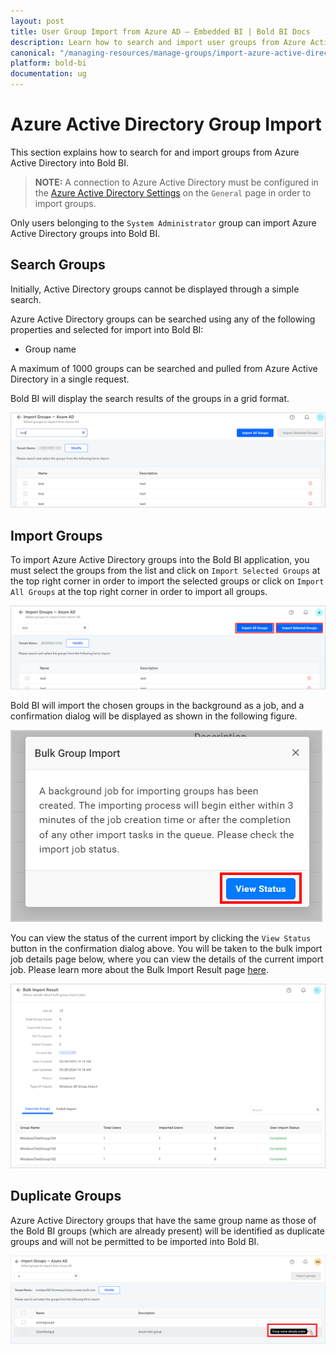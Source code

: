 ```yaml
---
layout: post
title: User Group Import from Azure AD – Embedded BI | Bold BI Docs
description: Learn how to search and import user groups from Azure Active Directory into Bold BI Embedded. Only System Administrators can import Azure Active Directory groups.
canonical: "/managing-resources/manage-groups/import-azure-active-directory-groups/"
platform: bold-bi
documentation: ug
---
```


# Azure Active Directory Group Import

This section explains how to search for and import groups from Azure Active Directory into Bold BI.

> **NOTE:**  A connection to Azure Active Directory must be configured in the [Azure Active Directory Settings](/site-administration/user-directory-settings/azure-active-directory/) on the `General` page in order to import groups.

Only users belonging to the `System Administrator` group can import Azure Active Directory groups into Bold BI.

## Search Groups

Initially, Active Directory groups cannot be displayed through a simple search.

Azure Active Directory groups can be searched using any of the following properties and selected for import into Bold BI:

* Group name

A maximum of 1000 groups can be searched and pulled from Azure Active Directory in a single request.

Bold BI will display the search results of the groups in a grid format.

![Import groups from Azure Active Directory Server](/static/assets/managing-resources/manage-groups/images/azure-active-directory-group-search.png)

## Import Groups

To import Azure Active Directory groups into the Bold BI application, you must select the groups from the list and click on `Import Selected Groups` at the top right corner in order to import the selected groups or click on `Import All Groups` at the top right corner in order to import all groups.

![Import Groups from Azure Active Directory](/static/assets/managing-resources/manage-groups/images/Azure-Group-import-page.png)

Bold BI will import the chosen groups in the background as a job, and a confirmation dialog will be displayed as shown in the following figure.

![Confirmation dialog after import groups started](/static/assets/managing-resources/manage-groups/images/group-import-confirmation-dialog.png#width=70%)

You can view the status of the current import by clicking the `View Status` button in the confirmation dialog above. You will be taken to the bulk import job details page below, where you can view the details of the current import job. Please learn more about the Bulk Import Result page [here](/managing-resources/manage-groups/bulk-import-result/).

![Bulk user import job details page](/static/assets/managing-resources/manage-groups/images/group-import-result-active-directory.png#width=70%)

## Duplicate Groups

Azure Active Directory groups that have the same group name as those of the Bold BI groups (which are already present) will be identified as duplicate groups and will not be permitted to be imported into Bold BI.

![Duplicated Azure Active Directory Groups](/static/assets/managing-resources/manage-groups/images/Azure-Active-Directory-Duplicate-group.png)